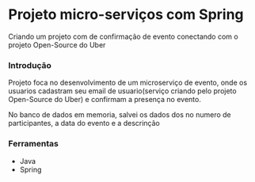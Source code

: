 # Projeto micro-serviços com Spring
Criando um projeto com de confirmação de evento conectando com o projeto Open-Source do Uber
### Introdução 
Projeto foca no desenvolvimento de um microserviço de evento, onde os usuarios cadastram seu email de usuario(serviço criando pelo projeto Open-Source do Uber) e confirmam a presença no evento.

No banco de dados em memoria, salvei os dados dos no numero de participantes, a data do evento e a descrinção 

### Ferramentas 
* Java
* Spring 
